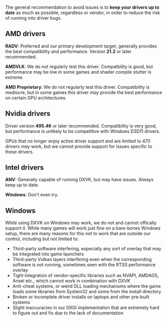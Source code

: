 The general recommendation to avoid issues is to **keep your drivers up to date** as much as possible, regardless or vendor, in order to reduce the risk of running into driver bugs.

## AMD drivers
**RADV**: Preferred and our primary development target, generally provides the best compatibility and performance. Version **21.2** or later recommended.

**AMDVLK**: We do not regularly test this driver. Compatbility is good, but performance may be low in some games and shader compile stutter is extreme.

**AMD Proprietary**: We do not regularly test this driver. Compatibility is mediocre, but in some games this driver *may* provide the best performance on certain GPU architectures.

## Nvidia drivers
Driver version **495.46** or later recommended. Compatibility is very good, but performance is unlikely to be competitive with Windows D3D11 drivers.

GPUs that no longer enjoy active driver support and are limited to 470 drivers *may* work, but we cannot provide support for issues specific to these drivers.

## Intel drivers
**ANV**: Generally capable of running DXVK, but may have issues. Always keep up to date.

**Windows**: Don't even try.

## Windows
While using DXVK on Windows may work, we do not and cannot offically support it. While many games will work just fine on a bare-bones Windows setup, there are many reasons for this not to work that are outside our control, including but not limited to:
- Third-party software interfering, especially any sort of overlay that may be integrated into game launchers
- Third-party Vulkan layers interfering even when the corresponding software is not running, sometimes seen with the RTSS performance overlay
- Tight integration of vendor-specific libraries such as NVAPI, AMDAGS, Ansel etc., which cannot work in combination with DXVK
- Anti-cheat systems, or weird DLL loading mechanisms where the game loads some libraries from System32 and some from the install directory
- Broken or incomplete driver installs on laptops and other pre-built systems
- Slight inaccuracies in our DXGI implementation that are extremely hard to figure out and fix due to the lack of documentation